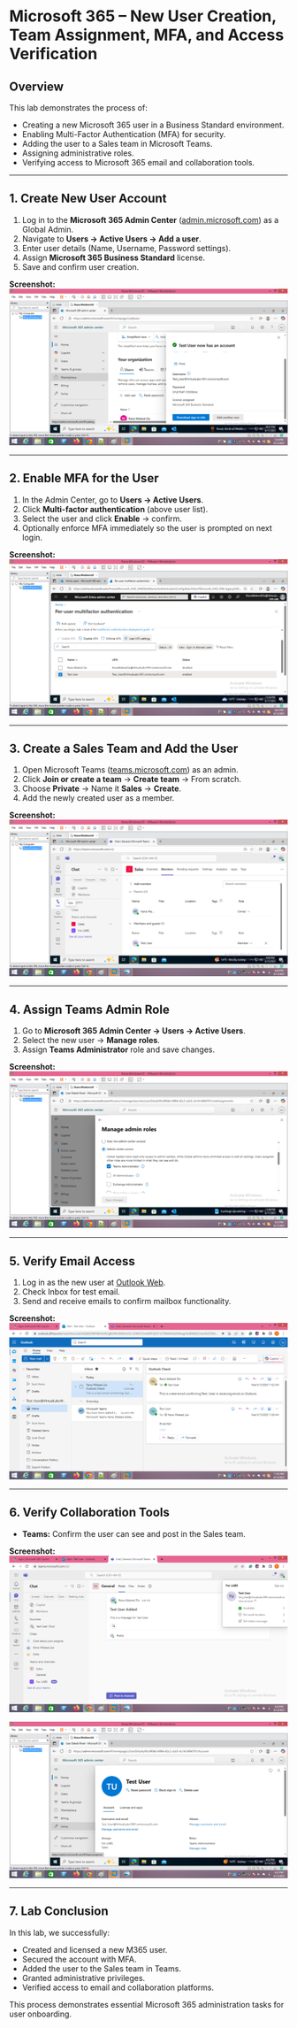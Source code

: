 # Microsoft 365 – New User Creation, Team Assignment, MFA, and Access Verification

## Overview
This lab demonstrates the process of:
- Creating a new Microsoft 365 user in a Business Standard environment.
- Enabling Multi-Factor Authentication (MFA) for security.
- Adding the user to a Sales team in Microsoft Teams.
- Assigning administrative roles.
- Verifying access to Microsoft 365 email and collaboration tools.

---

## **1. Create New User Account**
1. Log in to the **Microsoft 365 Admin Center** ([admin.microsoft.com](https://admin.microsoft.com)) as a Global Admin.
2. Navigate to **Users → Active Users → Add a user**.
3. Enter user details (Name, Username, Password settings).
4. Assign **Microsoft 365 Business Standard** license.
5. Save and confirm user creation.

**Screenshot:**  
![New User Created](screenshots/New_User_Account_Created.png)

---

## **2. Enable MFA for the User**
1. In the Admin Center, go to **Users → Active Users**.
2. Click **Multi-factor authentication** (above user list).
3. Select the user and click **Enable** → confirm.
4. Optionally enforce MFA immediately so the user is prompted on next login.

**Screenshot:**  
![MFA Enabled](screenshots/MFA_Enabled_For_Test_User.png)

---

## **3. Create a Sales Team and Add the User**
1. Open Microsoft Teams ([teams.microsoft.com](https://teams.microsoft.com)) as an admin.
2. Click **Join or create a team** → **Create team** → From scratch.
3. Choose **Private** → Name it **Sales** → **Create**.
4. Add the newly created user as a member.

**Screenshot:**  
![User Added in Teams](screenshots/Test_User_Added_In_Teams.png)

---

## **4. Assign Teams Admin Role**
1. Go to **Microsoft 365 Admin Center → Users → Active Users**.
2. Select the new user → **Manage roles**.
3. Assign **Teams Administrator** role and save changes.

**Screenshot:**  
![Teams Admin Role Assigned](screenshots/Test_User_Assigned_Teams_Admin_Role.png)

---

## **5. Verify Email Access**
1. Log in as the new user at [Outlook Web](https://outlook.office.com).
2. Check Inbox for test email.
3. Send and receive emails to confirm mailbox functionality.

**Screenshot:**  
![Outlook Email Check](screenshots/Test_User_Outlook_Sign-in_Email_Check.png)

---

## **6. Verify Collaboration Tools**
- **Teams:** Confirm the user can see and post in the Sales team.

**Screenshot:**
![Sales Team Message](screenshots/Test_User_Teams_Collaboration.png)

![Test User Profile](screenshots/Test_User_Profile.png)

---

## **7. Lab Conclusion**
In this lab, we successfully:
- Created and licensed a new M365 user.
- Secured the account with MFA.
- Added the user to the Sales team in Teams.
- Granted administrative privileges.
- Verified access to email and collaboration platforms.

This process demonstrates essential Microsoft 365 administration tasks for user onboarding.

